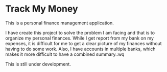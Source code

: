 # Track My Money

This is a personal finance management application.

I have create this project to solve the problem I am facing and that is to
organize my personal finances. While I get report from my bank on my expenses,
         it is difficult for me to get a clear picture of my finances without
         having to do some work. Also, I have accounts in multiple banks, which
         makes it more difficult to have a combined summary.:wq

This is still under development.


